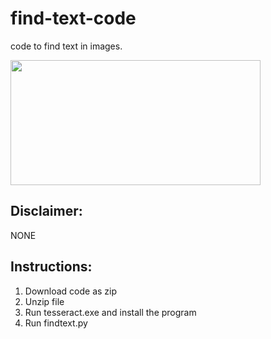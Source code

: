 # find-text-code
code to find text in images.

<p align="left">
  <img src="https://fostips.com/wp-content/uploads/2021/08/tesseract-ocr-feature.jpg" width="400" height="200" />
</p>

## Disclaimer:
NONE

## Instructions:
1. Download code as zip
2. Unzip file
3. Run tesseract.exe and install the program
4. Run findtext.py
